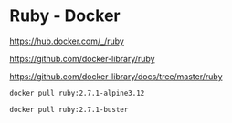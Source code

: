 <!-- #docker-ruby #ruby-docker -->
# Ruby - Docker

<https://hub.docker.com/_/ruby>

<https://github.com/docker-library/ruby>

<https://github.com/docker-library/docs/tree/master/ruby>

```bash
docker pull ruby:2.7.1-alpine3.12
```

```bash
docker pull ruby:2.7.1-buster
```
